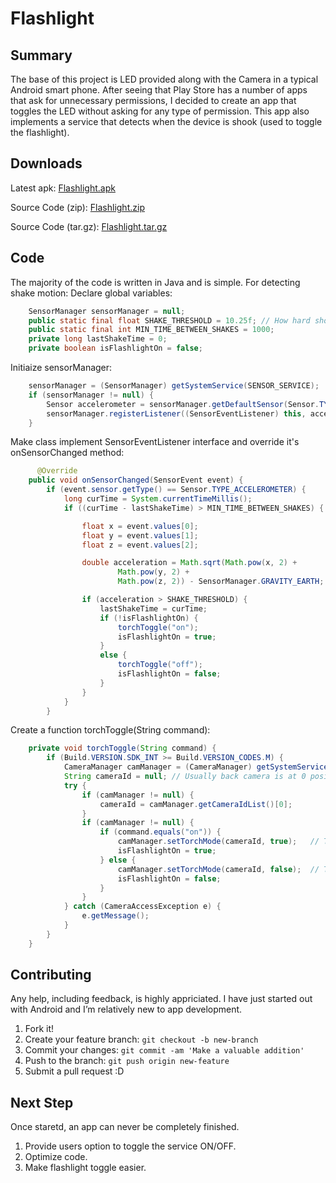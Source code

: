 # Flashlight

## Summary

The base of this project is LED provided along with the Camera in a typical Android smart phone. After seeing that Play Store has a number of apps that ask for unnecessary permissions, I decided to create an app that toggles the LED without asking for any type of permission. This app also implements a service that detects when the device is shook (used to toggle the flashlight). 

## Downloads

Latest apk:
[Flashlight.apk](https://github.com/NachiketaVadera/Flashlight/releases/download/v1.1/app-debug.apk)

Source Code (zip):
[Flashlight.zip](https://github.com/NachiketaVadera/Flashlight/archive/v1.0.zip)

Source Code (tar.gz):
[Flashlight.tar.gz](https://github.com/NachiketaVadera/Flashlight/archive/v1.0.tar.gz)

## Code

The majority of the code is written in Java and is simple. For detecting shake motion:
Declare global variables:

```java
    SensorManager sensorManager = null;
    public static final float SHAKE_THRESHOLD = 10.25f; // How hard should user shake to invoke the service
    public static final int MIN_TIME_BETWEEN_SHAKES = 1000;
    private long lastShakeTime = 0;
    private boolean isFlashlightOn = false;
```

Initiaize sensorManager:

```java
    sensorManager = (SensorManager) getSystemService(SENSOR_SERVICE);
    if (sensorManager != null) {
        Sensor accelerometer = sensorManager.getDefaultSensor(Sensor.TYPE_ACCELEROMETER);
        sensorManager.registerListener((SensorEventListener) this, accelerometer, SensorManager.SENSOR_DELAY_NORMAL);
    }
```

Make class implement SensorEventListener interface and override it's onSensorChanged method:

```java
      @Override
    public void onSensorChanged(SensorEvent event) {
        if (event.sensor.getType() == Sensor.TYPE_ACCELEROMETER) {
            long curTime = System.currentTimeMillis();
            if ((curTime - lastShakeTime) > MIN_TIME_BETWEEN_SHAKES) {

                float x = event.values[0];
                float y = event.values[1];
                float z = event.values[2];

                double acceleration = Math.sqrt(Math.pow(x, 2) +
                        Math.pow(y, 2) +
                        Math.pow(z, 2)) - SensorManager.GRAVITY_EARTH;

                if (acceleration > SHAKE_THRESHOLD) {
                    lastShakeTime = curTime;
                    if (!isFlashlightOn) {
                        torchToggle("on");
                        isFlashlightOn = true;
                    }
                    else {
                        torchToggle("off");
                        isFlashlightOn = false;
                    }
                }
            }
        }
```

Create a function torchToggle(String command):

```java
    private void torchToggle(String command) {
        if (Build.VERSION.SDK_INT >= Build.VERSION_CODES.M) {
            CameraManager camManager = (CameraManager) getSystemService(Context.CAMERA_SERVICE);
            String cameraId = null; // Usually back camera is at 0 position.
            try {
                if (camManager != null) {
                    cameraId = camManager.getCameraIdList()[0];
                }
                if (camManager != null) {
                    if (command.equals("on")) {
                        camManager.setTorchMode(cameraId, true);   // Turn ON
                        isFlashlightOn = true;
                    } else {
                        camManager.setTorchMode(cameraId, false);  // Turn OFF
                        isFlashlightOn = false;
                    }
                }
            } catch (CameraAccessException e) {
                e.getMessage();
            }
        }
    }
```

## Contributing

Any help, including feedback, is highly appriciated. I have just started out with Android and I’m relatively new to app development.

1. Fork it!
2. Create your feature branch: `git checkout -b new-branch`
3. Commit your changes: `git commit -am 'Make a valuable addition'`
4. Push to the branch: `git push origin new-feature`
5. Submit a pull request :D

## Next Step

Once staretd, an app can never be completely finished. 

1. Provide users option to toggle the service ON/OFF.
2. Optimize code.
3. Make flashlight toggle easier.
